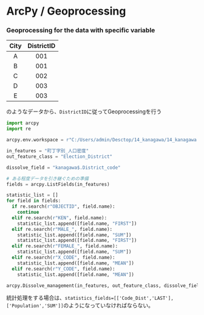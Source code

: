 # ArcPy / Geoprocessing

### Geoprocessing for the data with specific variable
| City | DistrictID |
|:----:|:----------:|
|   A  |     001    |
|   B  |     001    |
|   C  |     002    |
|   D  |     003    |
|   E  |     003    |
のようなデータから、`DistrictID`に従ってGeoprocessingを行う<br>

```Python
import arcpy
import re

arcpy.env.workspace = r"C:/Users/admin/Desctop/14_kanagawa/14_kanagawa.gdb"

in_features = "町丁字別_人口密度"
out_feature_class = "Election_District"

dissolve_field = "kanagawa$.District_code"

# ある程度データを引き継ぐための準備
fields = arcpy.ListFields(in_features)

statistic_list = []
for field in fields:
  if re.search(r"OBJECTID", field.name):
    continue
  elif re.search(r"KEN", field.name):
    statistic_list.append([field.name, "FIRST"])
  elif re.search(r"MALE_", field.name):
    statistic_list.append([field.name, "SUM"])
    statistic_list.append([field.name, "FIRST"])
  elif re.search(r"FEMALE_", field.name):
    statistic_list.append([field.name, "SUM"])
  elif re.search(r"X_CODE", field.name):
    statistic_list.append([field.name, "MEAN"])
  elif re.search(r"Y_CODE", field.name):
    statistic_list.append([field.name, "MEAN"])

arcpy.Dissolve_management(in_features, out_feature_class, dissolve_field, statistic_list, "MULTI_PART", "DISSOLVE_LINES")
```
統計処理をする場合は、`statistics_fields=[['Code_Dist','LAST'],['Population','SUM']]`のようになっていなければならない。
